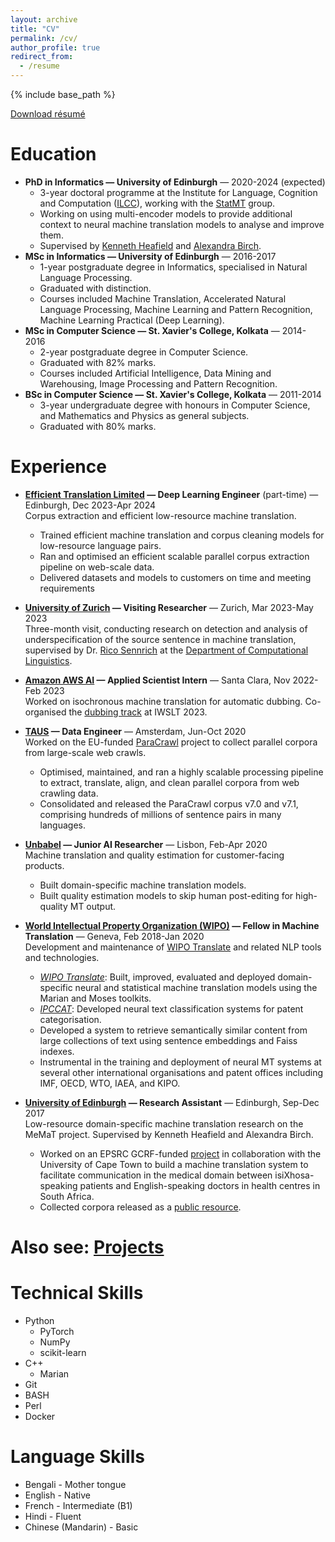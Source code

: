 ```yaml
---
layout: archive
title: "CV"
permalink: /cv/
author_profile: true
redirect_from:
  - /resume
---
```


{% include base_path %}

[Download résumé](/files/cv.pdf)

Education
======
* **PhD in Informatics — University of Edinburgh** — 2020-2024 (expected)
  * 3-year doctoral programme at the Institute for Language, Cognition and Computation ([ILCC](http://web.inf.ed.ac.uk/ilcc)), working with the [StatMT](https://www.wiki.ed.ac.uk/display/statmt/People) group.
  * Working on using multi-encoder models to provide additional context to neural machine translation models to analyse and improve them.
  * Supervised by [Kenneth Heafield](https://kheafield.com/) and [Alexandra Birch](https://sites.google.com/view/alexandra-birch/home).
* **MSc in Informatics — University of Edinburgh** — 2016-2017
  * 1-year postgraduate degree in Informatics, specialised in Natural Language Processing.
  * Graduated with distinction.
  * Courses included Machine Translation, Accelerated Natural Language Processing, Machine Learning and Pattern Recognition, Machine Learning Practical (Deep Learning).
* **MSc in Computer Science — St. Xavier's College, Kolkata** — 2014-2016
  * 2-year postgraduate degree in Computer Science.
  * Graduated with 82% marks.
  * Courses included Artificial Intelligence, Data Mining and Warehousing, Image Processing and Pattern Recognition.
* **BSc in Computer Science — St. Xavier's College, Kolkata** — 2011-2014
  * 3-year undergraduate degree with honours in Computer Science, and Mathematics and Physics as general subjects.
  * Graduated with 80% marks.

Experience
======
* **[Efficient Translation Limited](https://private.mt/) — Deep Learning Engineer** (part-time) — Edinburgh, Dec 2023-Apr 2024<br/>
  Corpus extraction and efficient low-resource machine translation.
  * Trained efficient machine translation and corpus cleaning models for low-resource language pairs.
  * Ran and optimised an efficient scalable parallel corpus extraction pipeline on web-scale data.
  * Delivered datasets and models to customers on time and meeting requirements

* **[University of Zurich](https://www.uzh.ch/en.html) — Visiting Researcher** — Zurich, Mar 2023-May 2023<br/>
  Three-month visit, conducting research on detection and analysis of underspecification of the source sentence in machine translation, supervised by Dr. [Rico Sennrich](https://www.cl.uzh.ch/de/people/team/compling/sennrich.html) at the [Department of Computational Linguistics](https://www.cl.uzh.ch/en/texttechnologies.html).

* **[Amazon AWS AI](https://aws.amazon.com/ai/) — Applied Scientist Intern** — Santa Clara, Nov 2022-Feb 2023<br/>
  Worked on isochronous machine translation for automatic dubbing. Co-organised the [dubbing track](https://iwslt.org/2023/dubbing) at IWSLT 2023.

* **[TAUS](https://www.taus.net/) — Data Engineer** — Amsterdam, Jun-Oct 2020<br/>
  Worked on the EU-funded [ParaCrawl](https://www.paracrawl.eu/) project to collect parallel corpora from large-scale web crawls.
  * Optimised, maintained, and ran a highly scalable processing pipeline to extract, translate, align,
and clean parallel corpora from web crawling data.
  * Consolidated and released the ParaCrawl corpus v7.0 and v7.1, comprising hundreds of millions
of sentence pairs in many languages.

* **[Unbabel](https://unbabel.com/) — Junior AI Researcher** — Lisbon, Feb-Apr 2020<br/>
  Machine translation and quality estimation for customer-facing products.
  * Built domain-specific machine translation models.
  * Built quality estimation models to skip human post-editing for high-quality MT output.

* **[World Intellectual Property Organization (WIPO)](https://www.wipo.int) — Fellow in Machine Translation** — Geneva, Feb 2018-Jan 2020<br/>
  Development and maintenance of [WIPO Translate](https://www.wipo.int/wipo-translate/en/) and related NLP tools and technologies.
  * [*WIPO Translate*](https://www.wipo.int/ai-tools-services/en/wipo-translate.html): Built, improved, evaluated and deployed domain-specific neural and statistical machine translation models using the Marian and Moses toolkits.
  * [*IPCCAT*](https://www.wipo.int/classifications/ipc/en/): Developed neural text classification systems for patent categorisation.
  * Developed a system to retrieve semantically similar content from large collections of text using sentence embeddings and Faiss indexes.
  * Instrumental in the training and deployment of neural MT systems at several other international organisations and patent offices including IMF, OECD, WTO, IAEA, and KIPO.

* **[University of Edinburgh](https://www.ed.ac.uk/) — Research Assistant** — Edinburgh, Sep-Dec 2017<br/>
  Low-resource domain-specific machine translation research on the MeMaT project. Supervised by Kenneth Heafield and Alexandra Birch.
  * Worked on an EPSRC GCRF-funded [project](https://old.cs.uct.ac.za/workshop-on-english-isixhosa-machine-translation-for-healthcare) in collaboration with the University of Cape Town to build a machine translation system to facilitate communication in the medical domain between isiXhosa-speaking patients and English-speaking doctors in health centres in South Africa.
  * Collected corpora released as a [public resource](https://opus.nlpl.eu/memat/corpus/version/memat).

Also see: [Projects](/projects)
=====
  
Technical Skills
======
* Python
  * PyTorch
  * NumPy
  * scikit-learn
* C++
  * Marian
* Git
* BASH
* Perl
* Docker

Language Skills
=====
* Bengali - Mother tongue
* English - Native
* French - Intermediate (B1)
* Hindi - Fluent
* Chinese (Mandarin) - Basic

<!-- Publications
======
  <ul>{% for post in site.publications %}
    {% include archive-single-cv.html %}
  {% endfor %}</ul>
  
Talks
======
  <ul>{% for post in site.talks %}
    {% include archive-single-talk-cv.html %}
  {% endfor %}</ul>
  
Teaching
======
  <ul>{% for post in site.teaching %}
    {% include archive-single-cv.html %}
  {% endfor %}</ul>
  
Service and leadership
======
* Currently signed in to 43 different slack teams -->
